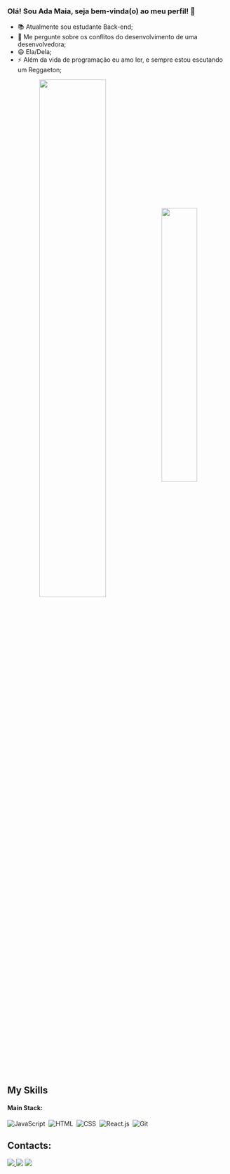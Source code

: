 ### Olá! Sou Ada Maia, seja bem-vinda(o) ao meu perfil! 👋

- 📚 Atualmente sou estudante Back-end;
- 💬 Me pergunte sobre os conflitos do desenvolvimento de uma desenvolvedora;
- 😄 Ela/Dela;
- ⚡ Além da vida de programação eu amo ler, e sempre estou escutando um Reggaeton;


<div  align="center" style="margin-bottom:100px">
<img width=55% align="center"  src="https://github-readme-streak-stats.herokuapp.com?user=Adamaia&theme=radical&mode=weekly" />
<img width=40% align="center" src="https://github-readme-stats-git-main-Adamaia.vercel.app/api/top-langs/?username=Adamaia&show_icons=true&theme=radical&layout=compact" />
 </div>
 
 &nbsp;
 &nbsp;
## My Skills

#### Main Stack:

![JavaScript](https://img.shields.io/badge/JavaScript-F7DF1E?style=for-the-badge&logo=javascript&logoColor=black)&nbsp;
![HTML](https://img.shields.io/badge/HTML5-E34F26?style=for-the-badge&logo=html5&logoColor=white)&nbsp;
![CSS](https://img.shields.io/badge/CSS3-1572B6?style=for-the-badge&logo=css3&logoColor=white)&nbsp;
![React.js](https://img.shields.io/badge/React-20232A?style=for-the-badge&logo=react&logoColor=61DAFB)&nbsp;
![Git](https://img.shields.io/badge/GIT-E44C30?style=for-the-badge&logo=git&logoColor=white)&nbsp;


## Contacts:

<div> 
<a href="https://www.instagram.com/ada_mamii" target="_blank"><img src="https://img.shields.io/badge/-Instagram-%23E4405F?style=for-the-badge&logo=instagram&logoColor=white">
</a>
<a href = "mailto:contato.adamaia.dev@gmail.com"> <img src="https://img.shields.io/badge/-Gmail-%23333?style=for-the-badge&logo=gmail&logoColor=white" target="_blank"></a>
<a href="https://www.linkedin.com/in/ada-maia-255a47291/" target="_blank"><img src="https://img.shields.io/badge/-LinkedIn-%230077B5?style=for-the-badge&logo=linkedin&logoColor=white"  target="_blank"></a> 

 
